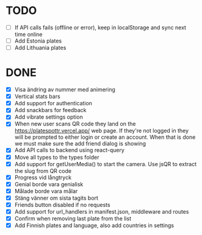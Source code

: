 # TODO

- [ ] If API calls fails (offline or error), keep in localStorage and sync next time online
- [ ] Add Estonia plates
- [ ] Add Lithuania plates

# DONE

- [x] Visa ändring av nummer med animering
- [x] Vertical stats bars
- [x] Add support for authentication
- [x] Add snackbars for feedback
- [x] Add vibrate settings option
- [x] When new user scans QR code they land on the https://platespottr.vercel.app/ web page. If they're not logged in they will be prompted to either login or create an account. When that is done we must make sure the add friend dialog is showing
- [x] Add API calls to backend using react-query
- [x] Move all types to the types folder
- [x] Add support for getUserMedia() to start the camera. Use jsQR to extract the slug from QR code
- [x] Progress vid långtryck
- [x] Genial borde vara genialisk
- [x] Målade borde vara målar
- [x] Stäng vänner om sista tagits bort
- [x] Friends button disabled if no requests
- [x] Add support for url_handlers in manifest.json, middleware and routes
- [x] Confirm when removing last plate from the list
- [x] Add Finnish plates and language, also add countries in settings

